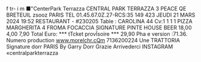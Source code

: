 f tr- i m ■"CenterPark Terrazza CENTRAL PARK TERRAZZA 3 PEACE QE BRETEUIL zsooz PARIS TEL 01.45.67.0Z.27-RCS:35 149 423 JEUDI 21 MARS 2024 19:52 RESTAURANT - #230205 Table : CAROLINA 44 Cv:1 1 1 1 PIZZA MARGHERITA 4 FROMA FOCACCIA SIGNATURE PINTE HOUSE BEER 18,00 4,00 7,90 Total Euro: *** tTcket provĨsoire *** 29,90 Pha e version :71.36. Numero production www.morelchr.cQm 7136200224 Une TRATTORIA Signature dorr PARIS By Garry Dorr Grazie Arrivederci INSTAGRAM «centralparkterrazza